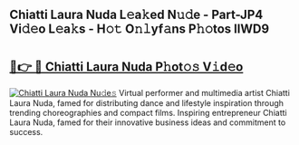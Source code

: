 ## Chiatti Laura Nuda L𝚎a𝚔ed N𝚞𝚍e - Part-JP4 Vi𝚍𝚎o L𝚎a𝚔s - H𝚘𝚝 O𝚗𝚕yf𝚊ns P𝚑𝚘tos llWD9

# <h2><a href="http://kf9zea.oniu.top/?m=Chiatti+Laura+Nuda">🔗👉 🔴 Chiatti Laura Nuda P𝚑ot𝚘𝚜 V𝚒d𝚎o</a></h2>

[![Chiatti Laura Nuda Nu𝚍e𝚜](https://i.imgur.com/0qMVB7G.gif)](http://kf9zea.oniu.top/?m=Chiatti+Laura+Nuda)
Virtual performer and multimedia artist Chiatti Laura Nuda, famed for distributing dance and lifestyle inspiration through trending choreographies and compact films. Inspiring entrepreneur Chiatti Laura Nuda, famed for their innovative business ideas and commitment to success.  
